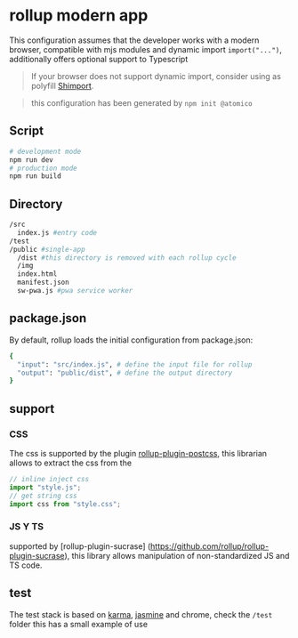 # rollup modern app

This configuration assumes that the developer works with a modern browser, compatible with mjs modules and dynamic import `import("...")`, additionally offers optional support to Typescript

> If your browser does not support dynamic import, consider using as polyfill [Shimport](https://github.com/Rich-Harris/shimport).

> this configuration has been generated by `npm init @atomico`

## Script

```bash
# development mode
npm run dev 
# production mode
npm run build
```

## Directory 
```bash
/src 
  index.js #entry code
/test 
/public #single-app
  /dist #this directory is removed with each rollup cycle
  /img
  index.html
  manifest.json
  sw-pwa.js #pwa service worker
```

## package.json

By default, rollup loads the initial configuration from package.json:

```bash
{
  "input": "src/index.js", # define the input file for rollup
  "output": "public/dist", # define the output directory
}
```

## support 

### CSS

The css is supported by the plugin [rollup-plugin-postcss](https://github.com/egoist/rollup-plugin-postcss), this librarian allows to extract the css from the

```js
// inline inject css
import "style.js";
// get string css
import css from "style.css";
```

### JS Y TS

supported by [rollup-plugin-sucrase] (https://github.com/rollup/rollup-plugin-sucrase), this library allows manipulation of non-standardized JS and TS code.



## test

The test stack is based on [karma](https://karma-runner.github.io/latest/index.html), [jasmine](https://jasmine.github.io/) and chrome, check the `/test ` folder this has a small example of use




